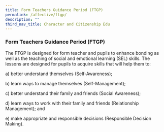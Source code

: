 ```yaml
---
title: Form Teachers Guidance Period (FTGP)
permalink: /affective/ftgp/
description: ""
third_nav_title: Character and Citizenship Edu
---
```

### **Form Teachers Guidance Period (FTGP)**
The FTGP is designed for form teacher and pupils to enhance bonding as well as the teaching of social and emotional learning (SEL) skills. The lessons are designed for pupils to acquire skills that will help them to:

a) better understand themselves (Self-Awareness);

b) learn ways to manage themselves (Self-Management);

c) better understand their family and friends (Social Awareness);

d) learn ways to work with their family and friends (Relationship Management); and

e) make appropriate and responsible decisions (Responsible Decision Making).